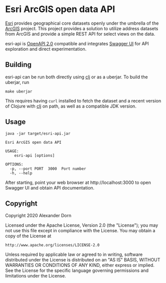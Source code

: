 # Esri ArcGIS open data API

[Esri] provides geographical core datasets openly under the umbrella of the
[ArcGIS] project. This project provides a solution to utilize address datasets
from ArcGIS and provide a simple REST API for select views on the data.

esri-api is [OpenAPI 2.0] compatible and integrates [Swagger UI] for API
exploration and direct experimentation.

[Esri]: https://www.esri.com/en-us/home
[ArcGIS]: https://www.esri.com/en-us/arcgis/about-arcgis/overview
[OpenAPI 2.0]: https://swagger.io/resources/open-api/
[Swagger UI]: https://swagger.io/tools/swagger-ui/

## Building

esri-api can be run both directly using [clj] or as a uberjar. To build the uberjar, run

    make uberjar

This requires having `curl` installed to fetch the dataset and a recent version
of Clojure with [clj] on path, as well as a compatible JDK version.

[clj]: https://clojure.org/guides/deps_and_cli

## Usage

    java -jar target/esri-api.jar

    Esri ArcGIS open data API

    USAGE:
        esri-api [options]

    OPTIONS:
      -p, --port PORT  3000  Port number
      -h, --help

After starting, point your web browser at http://localhost:3000 to open Swagger
UI and obtain API documentation.

## Copyright

Copyright 2020 Alexander Dorn

Licensed under the Apache License, Version 2.0 (the "License");
you may not use this file except in compliance with the License.
You may obtain a copy of the License at

    http://www.apache.org/licenses/LICENSE-2.0

Unless required by applicable law or agreed to in writing, software
distributed under the License is distributed on an "AS IS" BASIS,
WITHOUT WARRANTIES OR CONDITIONS OF ANY KIND, either express or implied.
See the License for the specific language governing permissions and
limitations under the License.
